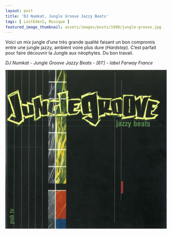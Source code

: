 ```yaml
---
layout: post
title: 'DJ Numkat, Jungle Groove Jazzy Beats'
tags: [ LostEden2, Musique ]
featured_image_thumbnail: assets/images/posts/1998/jungle-groove.jpg
---
```


Voici un mix jungle d’une très grande qualité faisant un bon compromis entre une jungle jazzy, ambient voire plus dure (*Hardstep*). C’est parfait pour faire découvrir la Jungle aux néophytes. Du bon travail. 

*DJ Numkat - Jungle Groove Jazzy Beats - [61′] - label Farway France*

![DJ Numkat, Jungle Groove Jazzy Beats](assets/images/posts/1998/jungle-groove.jpg) 